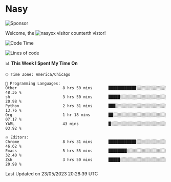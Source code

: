 # Nasy

<!--
<p align="center">
<img height="200" src="https://github-readme-stats.vercel.app/api?username=nasyxx&count_private=true&show_icons=true&theme=dracula&include_all_commits=true"/>
<img height="200" src="https://github-readme-stats.vercel.app/api/top-langs/?username=nasyxx&theme=dracula&hide=html,jupyter+notebook&count_private=true&show_icons=true"/>
</p>

  
----------------
-->

![Sponsor](https://img.shields.io/static/v1.svg?label=Sponsor&message=%E2%9D%A4&logo=GitHub&style=flat&color=pink)
 
Welcome, the ![nasyxx visitor counter](https://count.getloli.com/get/@nasyxx?theme=rule34)th vistor!
 
<!--START_SECTION:waka-->
![Code Time](http://img.shields.io/badge/Code%20Time-3%2C536%20hrs%2016%20mins-blue)

![Lines of code](https://img.shields.io/badge/From%20Hello%20World%20I%27ve%20Written-6.2%20million%20lines%20of%20code-blue)

📊 **This Week I Spent My Time On** 

```text
🕑︎ Time Zone: America/Chicago

💬 Programming Languages: 
Other                    8 hrs 50 mins       ████████████░░░░░░░░░░░░░   48.36 % 
sh                       3 hrs 50 mins       █████░░░░░░░░░░░░░░░░░░░░   20.98 % 
Python                   2 hrs 31 mins       ███░░░░░░░░░░░░░░░░░░░░░░   13.76 % 
Org                      1 hr 18 mins        ██░░░░░░░░░░░░░░░░░░░░░░░   07.17 % 
YAML                     43 mins             █░░░░░░░░░░░░░░░░░░░░░░░░   03.92 % 

🔥 Editors: 
Chrome                   8 hrs 31 mins       ████████████░░░░░░░░░░░░░   46.62 % 
Emacs                    5 hrs 55 mins       ████████░░░░░░░░░░░░░░░░░   32.40 % 
Zsh                      3 hrs 50 mins       █████░░░░░░░░░░░░░░░░░░░░   20.98 % 
```


 Last Updated on 23/05/2023 20:28:39 UTC
<!--END_SECTION:waka-->

<!-- ![visitors](https://visitor-badge.laobi.icu/badge?page_id=nasyxx.nasyxx) -->
